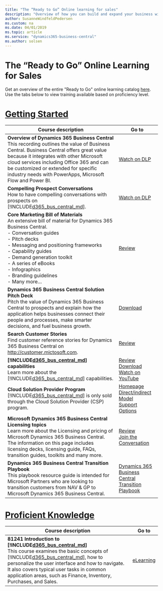 ```yaml
---
title: "The “Ready to Go” Online learning for sales"
description: "Overview of how you can build and expand your business with Dynamics 365 Business Central"
author: SusanneWindfeldPedersen
ms.custom: na
ms.date: 04/01/2019
ms.topic: article
ms.service: "dynamics365-business-central"
ms.author: solsen
---
```


# The “Ready to Go” Online Learning for Sales
Get an overview of the entire "Ready to Go" online learning catalog [here](readiness-learning-catalog.md). Use the tabs below to view training available based on proficiency level.

# [**Getting Started**](#tab/gettingstarted)
<!-- ## Getting started -->

|Course description|Go to|
|----|-----|
|**Overview of Dynamics 365 Business Central**<br>This recording outlines the value of Business Central. Business Central offers great value because it integrates with other Microsoft cloud services including Office 365 and can be customized or extended for specific industry needs with PowerApps, Microsoft Flow and Power BI.|[Watch on DLP](https://mbspartner.microsoft.com/D365/Videos/101760)|
|**Compelling Prospect Conversations**<br>How to have compelling conversations with prospects on [!INCLUDE[d365_bus_central_md](../includes/d365_bus_central_md.md)].|[Watch on DLP](https://mbspartner.microsoft.com/D365/Videos/101761)|
|**Core Marketing Bill of Materials**<br>An extensive bill of material for Dynamics 365 Business Central.<br>- Conversation guides<br>- Pitch decks<br>- Messaging and positioning frameworks<br>- Capability guides<br>- Demand generation toolkit<br>- A series of eBooks<br>- Infographics<br>- Branding guidelines<br>- Many more…|[Review](https://mbs.microsoft.com/partnersource/northamerica/sales-marketing/product-strategy-direction/CoreMarketingBOM)|
|**Dynamics 365 Business Central Solution Pitch Deck**<br>Pitch the value of Dynamics 365 Business Central to prospects and explain how the application helps businesses connect their people and processes, make smarter decisions, and fuel business growth.|[Download](https://mbs.microsoft.com/Files/partner/365/Training/MSD365_Business%20Central_PitchDeck.pptx)|
|**Search Customer Stories**<br>Find customer reference stories for Dynamics 365 Business Central on http://customer.mictosoft.com.|[Review](https://customers.microsoft.com/en-us/search?sq=%22Dynamics%20365%20Business%20Central%20%22&ff=&p=0&so=story_publish_date%20desc)|
|**[!INCLUDE[d365_bus_central_md](../includes/d365_bus_central_md.md)] capabilities**<br>Learn more about the [!INCLUDE[d365_bus_central_md](../includes/d365_bus_central_md.md)] capabilities.|[Review](https://dynamics.microsoft.com/en-us/business-central/capabilities/)<br>[Download](https://mbs.microsoft.com/Files/partner/365/Training/MSD365_BusinessCentral_CapabilitiesDownload.pdf)<br>[Watch on YouTube](https://www.youtube.com/playlist?list=PLcakwueIHoT-wVFPKUtmxlqcG1kJ0oqq4)|
|**Cloud Solution Provider Program**<br>[!INCLUDE[d365_bus_central_md](../includes/d365_bus_central_md.md)] is only sold through the Cloud Solution Provider (CSP) program.|[Homepage](https://partner.microsoft.com/en-US/cloud-solution-provider)<br>[Direct/indirect Model](https://docs.microsoft.com/en-us/partner-center/csp-overview)<br>[Support Options](https://partner.microsoft.com/en-US/support/partnersupport)|
|**Microsoft Dynamics 365 Business Central Licensing topics**<br>Learn more about the Licensing and pricing of Microsoft Dynamics 365 Business Central.  The information on this page includes licensing decks, licensing guide, FAQs, transition guides, toolkits and many more.|[Review](https://mbs.microsoft.com/partnersource/northamerica/pricing-ordering/licensing-policies/Dyn365BusinessCentralPricingLicensing)<br>[Join the Conversation](https://www.yammer.com/cloudpartnercommunity/)|
|**Dynamics 365 Business Central Transition Playbook**<br>This playbook resource guide is intended for Microsoft Partners who are looking to transition customers from NAV & GP to Microsoft Dynamics 365 Business Central. |[Dynamics 365 Business Central Transition Playbook](readiness-transition-business-central.md)|

# [**Proficient Knowledge**](#tab/proficientknowledge)
<!-- ## Proficient knowledge -->

|Course description|Go to|
|----|-----|
|**81241 Introduction to [!INCLUDE[d365_bus_central_md](../includes/d365_bus_central_md.md)]**<br>This course examines the basic concepts of [!INCLUDE[d365_bus_central_md](../includes/d365_bus_central_md.md)], how to personalize the user interface and how to navigate. It also covers typical user tasks in common application areas, such as Finance, Inventory, Purchases, and Sales.|[eLearning](https://mbspartner.microsoft.com/D365/CourseOverview/1706)|

